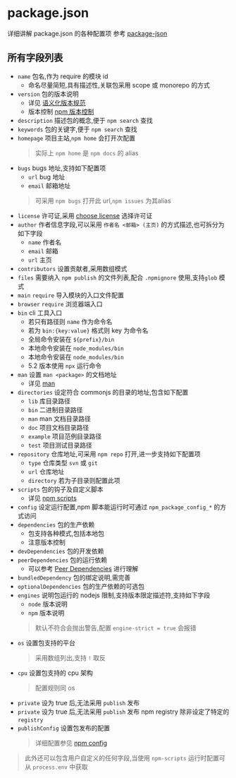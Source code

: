 # package.json
详细讲解 package.json 的各种配置项
参考 [package-json](https://docs.npmjs.com/files/package.json.html)

## 所有字段列表
* `name` 包名,作为 require 的模块 id
  * 命名尽量简短,具有描述性,关联包采用 scope 或 monorepo 的方式
* `version` 包的版本说明
  * 详见 [语义化版本规范](https://semver.org/lang/zh-CN/)
  * 版本控制 [npm 版本控制](https://docs.npmjs.com/misc/semver.html)
* `description` 描述包的概念,便于 `npm search` 查找
* `keywords` 包的关键字,便于 `npm search` 查找
* `homepage` 项目主站,`npm home` 会打开次配置
  > 实际上 `npm home` 是 `npm docs` 的 alias
* `bugs` bugs 地址,支持如下配置项
  * `url` bug 地址
  * `email` 邮箱地址
  > 可采用 `npm bugs` 打开此 url,`npm issues` 为其alias
* `license` 许可证,采用 [choose license](https://choosealicense.com/) 选择许可证
* `author` 作者信息字段,可以采用 `作者名 <邮箱> (主页)` 的方式描述,也可拆分为如下字段
  * `name` 作者名
  * `email` 邮箱
  * `url` 主页
* `contributors` 设置贡献者,采用数组模式
* `files` 需要纳入 `npm publish` 的文件列表,配合 `.npmignore` 使用,支持`glob` 模式
* `main` `require` 导入模块的入口文件配置
* `browser` `require` 浏览器端入口
* `bin` cli 工具入口
  * 若只有路径则 `name` 作为命令名
  * 若为 `bin:{key:value}` 格式则 key 为命令名
  * 全局命令安装在 `${prefix}/bin`
  * 本地命令安装在 `node_modules/bin`
  * 本地命令安装在 `node_modules/bin`
  * 5.2 版本使用 `npx` 运行命令
* `man` 设置 `man <package>` 的文档地址
  * 详见 [man](https://docs.npmjs.com/files/package.json.html#man)
* `directories` 设定符合 commonjs 的目录的地址,包含如下配置
  * `lib` 库目录路径
  * `bin` 二进制目录路径
  * `man` man 文档目录路径
  * `doc` 项目文档目录路径
  * `example` 项目范例目录路径
  * `test` 项目测试目录路径
* `repository` 仓库地址,可采用 `npm repo` 打开,进一步支持如下配置项
  * `type` 仓库类型 `svn` 或 `git`
  * `url` 仓库地址
  * `directory` 若为子目录则配置此项
* `scripts` 包的钩子及自定义脚本
  * 详见 [npm scripts](https://docs.npmjs.com/misc/scripts)
* `config` 设定运行配置,npm 脚本能运行时可通过 `npm_package_config_*` 的方式访问
* `dependencies` 包的生产依赖
  * 包支持各种模式,包括本地包
  * 注意版本控制
* `devDependencies` 包的开发依赖
* `peerDependencies` 包的运行依赖
  * 可以参考 [Peer Dependencies](https://nodejs.org/es/blog/npm/peer-dependencies/) 进行理解
* `bundledDependency` 包的绑定说明,需完善
* `optionalDependencies` 包的生产依赖的可选包
* `engines` 说明包运行的 nodejs 限制,支持版本限定描述符,支持如下字段
  *  `node` 版本说明
  *  `npm` 版本说明
  > 默认不符合会抛出警告,配置 `engine-strict = true` 会报错
* `os` 设置包支持的平台
  > 采用数组列出,支持 `!` 取反
* `cpu` 设置包支持的 cpu 架构
  > 配置规则同 os
* `private` 设为 true 后,无法采用 `publish` 发布
* `private` 设为 true 后,无法采用 `publish` 发布 npm  registry 除非设定了特定的 `registry`
* `publishConfig` 设置包发布的配置
  > 详细配置参见 [npm config](https://docs.npmjs.com/misc/config)

> 此外还可以包含用户自定义的任何字段,当使用  `npm-scripts`  运行时配置可从 `process.env` 中获取